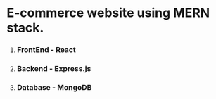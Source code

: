 # E-commerce website using MERN stack.

1.  ### FrontEnd - React
2.  ### Backend - Express.js
3.  ### Database - MongoDB
